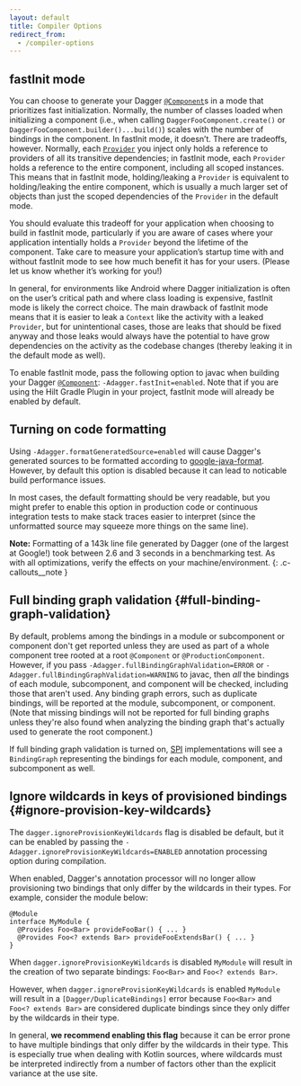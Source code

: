 ```yaml
---
layout: default
title: Compiler Options
redirect_from:
  - /compiler-options
---
```


## fastInit mode

You can choose to generate your Dagger [`@Component`]s in a mode that
prioritizes fast initialization. Normally, the number of classes loaded when
initializing a component (i.e., when calling `DaggerFooComponent.create()` or
`DaggerFooComponent.builder()...build()`) scales with the number of bindings in
the component. In fastInit mode, it doesn’t. There are tradeoffs, however.
Normally, each [`Provider`] you inject only holds a reference to providers of
all its transitive dependencies; in fastInit mode, each `Provider` holds a
reference to the entire component, including all scoped instances. This means
that in fastInit mode, holding/leaking a `Provider` is equivalent to
holding/leaking the entire component, which is usually a much larger set of
objects than just the scoped dependencies of the `Provider` in the default mode.

You should evaluate this tradeoff for your application when choosing to build in
fastInit mode, particularly if you are aware of cases where your application
intentially holds a `Provider` beyond the lifetime of the component. Take care
to measure your application’s startup time with and without fastInit mode to see
how much benefit it has for your users. (Please let us know whether it’s working
for you!)

In general, for environments like Android where Dagger initialization is often
on the user’s critical path and where class loading is expensive, fastInit mode
is likely the correct choice. The main drawback of fastInit mode means that it
is easier to leak a `Context` like the activity with a leaked `Provider`, but
for unintentional cases, those are leaks that should be fixed anyway and those
leaks would always have the potential to have grow dependencies on the activity
as the codebase changes (thereby leaking it in the default mode as well).

To enable fastInit mode, pass the following option to javac when building your
Dagger [`@Component`]: `-Adagger.fastInit=enabled`. Note that if you are using
the Hilt Gradle Plugin in your project, fastInit mode will already be enabled by
default.

## Turning on code formatting

Using `-Adagger.formatGeneratedSource=enabled` will cause Dagger's generated
sources to be formatted according to [google-java-format]. However, by default
this option is disabled because it can lead to noticable build performance
issues.

In most cases, the default formatting should be very readable, but you
might prefer to enable this option in production code or continuous integration
tests to make stack traces easier to interpret (since the unformatted source may
squeeze more things on the same line).

**Note:** Formatting of a 143k line file generated by Dagger (one of the largest
at Google!) took between 2.6 and 3 seconds in a benchmarking test. As with all
optimizations, verify the effects on your machine/environment.
{: .c-callouts__note }

[google-java-format]:https://github.com/google/google-java-format

## Full binding graph validation {#full-binding-graph-validation}

By default, problems among the bindings in a module or subcomponent or component
don't get reported unless they are used as part of a whole component tree rooted
at a root `@Component` or `@ProductionComponent`. However, if you pass
`-Adagger.fullBindingGraphValidation=ERROR` or
`-Adagger.fullBindingGraphValidation=WARNING` to javac, then _all_ the bindings
of each module, subcomponent, and component will be checked, including those
that aren't used. Any binding graph errors, such as duplicate bindings, will be
reported at the module, subcomponent, or component. (Note that missing bindings
will not be reported for full binding graphs unless they're also found when
analyzing the binding graph that's actually used to generate the root
component.)

If full binding graph validation is turned on, [SPI](spi.md) implementations
will see a `BindingGraph` representing the bindings for each module, component,
and subcomponent as well.

## Ignore wildcards in keys of provisioned bindings {#ignore-provision-key-wildcards}

The `dagger.ignoreProvisionKeyWildcards` flag is disabled be default, but it can
be enabled by passing the `-Adagger.ignoreProvisionKeyWildcards=ENABLED`
annotation processing option during compilation.

When enabled, Dagger's annotation processor will no longer allow provisioning
two bindings that only differ by the wildcards in their types. For example,
consider the module below:

```
@Module
interface MyModule {
  @Provides Foo<Bar> provideFooBar() { ... }
  @Provides Foo<? extends Bar> provideFooExtendsBar() { ... }
}
```

When `dagger.ignoreProvisionKeyWildcards` is disabled `MyModule` will result in
the creation of two separate bindings: `Foo<Bar>` and `Foo<? extends Bar>`.

However, when `dagger.ignoreProvisionKeyWildcards` is enabled `MyModule` will
result in a `[Dagger/DuplicateBindings]` error because `Foo<Bar>` and
`Foo<? extends Bar>` are considered duplicate bindings since they only differ by
the wildcards in their type.

In general, **we recommend enabling this flag** because it can be error prone to
have multiple bindings that only differ by the wildcards in their type. This is
especially true when dealing with Kotlin sources, where wildcards must be
interpreted indirectly from a number of factors other than the explicit variance
at the use site.

<!-- References -->

[`@Component`]: https://dagger.dev/api/latest/dagger/Component.html
[`Provider`]: http://docs.oracle.com/javaee/7/api/javax/inject/Provider.html
